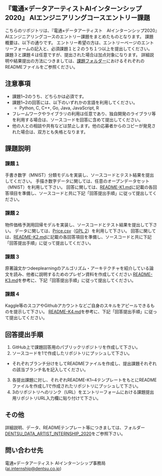 『電通×データアーティストAIインターンシップ2020』
AIエンジニアリングコースエントリー課題
----
こちらのリポジトリは、『電通×データアーティスト　AIインターンシップ2020』AIエンジニアリングコースのエントリー課題をまとめたものとなります。 
課題概要は、以下の通りです。
エントリー希望の方は、エントリーページのエントリーフォームの記入と、必須課題１と２のうち１つ以上を提出してください。
課題３と課題４は任意ですが、提出された場合は加点対象になります。
詳細説明や結果提出の方法につきましては、[課題フォルダー](https://github.com/da-recruiting/internship-coding-tasks/tree/master/DENTSU_DATA_ARTIST_INTERNSHIP_2020)におけるそれぞれのREADMEファイルをご参照ください。

注意事項
----
* 課題1~2のうち、どちらかは必須です。
* 課題1~2の回答には、以下のいずれかの言語を利用してください。
  * Python, C, C++, Go, Java, JavaScript, R
* フレームワークやライブラリの利用は任意であり、独自開発のライブラリ等を利用する場合は、ソースコードを回答に含めて提出してください。
* 他の人との相談や共有などは禁止します。他の応募者からのコピーが発見された場合は、双方とも失格となります。

課題説明
----
### 課題１
手書き数字（MNIST）分類モデルを実装し、ソースコードとテスト結果を提出してください。
手描き数字データに関しては、任意のオープンデータセット（MNIST）を利用して下さい。
回答に関しては、[README-K1.md](https://github.com/da-recruiting/internship-coding-tasks/blob/master/DENTSU_DATA_ARTIST_INTERNSHIP_2020/README-K1.md)に記載の各回答項目を準備し、ソースコードと共に下記「回答提出手順」に従って提出してください。

### 課題２
物件価格予測用回帰モデルを実装し、ソースコードとテスト結果を提出して下さい。
データに関しては、[Price.csv](https://github.com/da-recruiting/internship-coding-tasks/blob/master/DENTSU_DATA_ARTIST_INTERNSHIP_2020/Price.csv)（[GPL 2](http://www.gnu.org/licenses/old-licenses/gpl-2.0.en.html)）を利用して下さい。
回答に関しては、[README-K2.md](https://github.com/da-recruiting/internship-coding-tasks/blob/master/DENTSU_DATA_ARTIST_INTERNSHIP_2020/README-K2.md)に記載の各回答項目を準備し、ソースコードと共に下記「回答提出手順」に従って提出してください。

### 課題３
原著論文かつdeeplearningのアルゴリズム・アーキテクチャを紹介している論文を読み、他者に説明するためのプレゼン資料を作成してください
[README-K3.md](https://github.com/da-recruiting/internship-coding-tasks/blob/master/DENTSU_DATA_ARTIST_INTERNSHIP_2020/README-K3.md)を参考に、下記「回答提出手順」に従って提出してください。

### 課題４
Kaggle等のスコアやGithubアカウントなどご自身のスキルをアピールできるものを提示して下さい。
[README-K4.md](https://github.com/da-recruiting/internship-coding-tasks/blob/master/DENTSU_DATA_ARTIST_INTERNSHIP_2020/README-K4.md)を参考に、下記「回答提出手順」に従って提出してください。

回答提出手順
----
1. GitHub上で課題回答用のパブリックリポジトリを作成して下さい。
2. ソースコードを1で作成したリポジトリにプッシュして下さい。
  * それぞれブランチ分けをしてREADMEファイルを作成し、提出課題それぞれの該当ブランチ名を記入してください。
3. 各提出課題に対し、それぞれREADME-K1~4テンプレートをもとにREADMEファイルを作成し1で作成されたリポジトリにプッシュして下さい。
4. 3のリポジトリへのリンク（URL）をエントリーフォームにおける課題提出用リポジトリURL入力欄に貼り付けて下さい。

その他
---
詳細説明、データ、READMEテンプレート等につきましては、フォルダー[DENTSU_DATA_ARTIST_INTERNSHIP_2020](https://github.com/da-recruiting/internship-coding-tasks/tree/master/DENTSU_DATA_ARTIST_INTERNSHIP_2020)をご参照下さい。

問い合わせ先
----
電通×データアーティスト AIインターンシップ事務局 (ai.internship@dentsu.co.jp)
